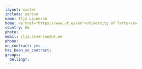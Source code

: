 ```yaml
---
layout: master
include: person
name: Ilja Livenson
home: <a href="https://www.ut.ee/en">University of Tartu</a>
country: EE
photo:
email: ilja.livenson@ut.ee
phone:
on_contract: yes
has_been_on_contract:
groups:
  dellingr:
---
```

